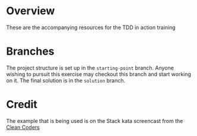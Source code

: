 # Overview

These are the accompanying resources for the TDD in action training

# Branches

The project structure is set up in the `starting-point` branch. Anyone wishing to pursuit this exercise may checkout this branch and start working on it. The final solution is in the `solution` branch.

# Credit

The example that is being used is on the Stack kata screencast from the [Clean Coders](https://cleancoders.com/)